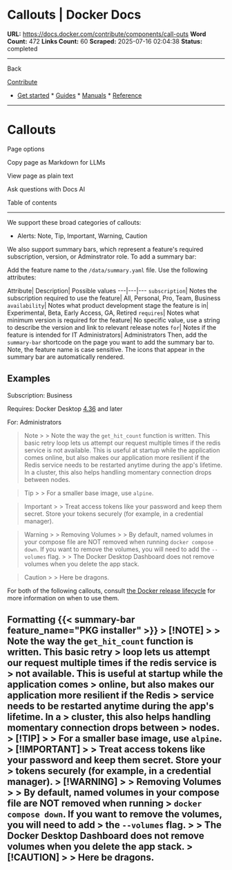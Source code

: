 # Callouts | Docker Docs

**URL:** https://docs.docker.com/contribute/components/call-outs
**Word Count:** 472
**Links Count:** 60
**Scraped:** 2025-07-16 02:04:38
**Status:** completed

---

Back

[Contribute](https://docs.docker.com/contribute/)

  * [Get started](https://docs.docker.com/get-started/)   * [Guides](https://docs.docker.com/guides/)   * [Manuals](https://docs.docker.com/manuals/)   * [Reference](https://docs.docker.com/reference/)

* * *

# Callouts

Page options

Copy page as Markdown for LLMs

View page as plain text

Ask questions with Docs AI

Table of contents

* * *

We support these broad categories of callouts:

  * Alerts: Note, Tip, Important, Warning, Caution

We also support summary bars, which represent a feature's required subscription, version, or Adminstrator role. To add a summary bar:

Add the feature name to the `/data/summary.yaml` file. Use the following attributes:

Attribute| Description| Possible values   ---|---|---   `subscription`| Notes the subscription required to use the feature| All, Personal, Pro, Team, Business   `availability`| Notes what product development stage the feature is in| Experimental, Beta, Early Access, GA, Retired   `requires`| Notes what minimum version is required for the feature| No specific value, use a string to describe the version and link to relevant release notes   `for`| Notes if the feature is intended for IT Administrators| Administrators      Then, add the `summary-bar` shortcode on the page you want to add the summary bar to. Note, the feature name is case sensitive. The icons that appear in the summary bar are automatically rendered.

## Examples

Subscription: Business

Requires: Docker Desktop [4.36](https://docs.docker.com/desktop/release-notes/#4360) and later

For: Administrators

> Note >  > Note the way the `get_hit_count` function is written. This basic retry loop lets us attempt our request multiple times if the redis service is not available. This is useful at startup while the application comes online, but also makes our application more resilient if the Redis service needs to be restarted anytime during the app's lifetime. In a cluster, this also helps handling momentary connection drops between nodes.

> Tip >  > For a smaller base image, use `alpine`.

> Important >  > Treat access tokens like your password and keep them secret. Store your tokens securely \(for example, in a credential manager\).

> Warning >  > Removing Volumes >  > By default, named volumes in your compose file are NOT removed when running `docker compose down`. If you want to remove the volumes, you will need to add the `--volumes` flag. >  > The Docker Desktop Dashboard does not remove volumes when you delete the app stack.

> Caution >  > Here be dragons.

For both of the following callouts, consult [the Docker release lifecycle](https://docs.docker.com/release-lifecycle) for more information on when to use them.

## Formatting               {{< summary-bar feature_name="PKG installer" >}}               > [!NOTE]     >     > Note the way the `get_hit_count` function is written. This basic retry     > loop lets us attempt our request multiple times if the redis service is     > not available. This is useful at startup while the application comes     > online, but also makes our application more resilient if the Redis     > service needs to be restarted anytime during the app's lifetime. In a     > cluster, this also helps handling momentary connection drops between     > nodes.          > [!TIP]     >     > For a smaller base image, use `alpine`.          > [!IMPORTANT]     >     > Treat access tokens like your password and keep them secret. Store your     > tokens securely (for example, in a credential manager).          > [!WARNING]     >     > Removing Volumes     >     > By default, named volumes in your compose file are NOT removed when running     > `docker compose down`. If you want to remove the volumes, you will need to add     > the `--volumes` flag.     >     > The Docker Desktop Dashboard does not remove volumes when you delete the app stack.          > [!CAUTION]     >     > Here be dragons.